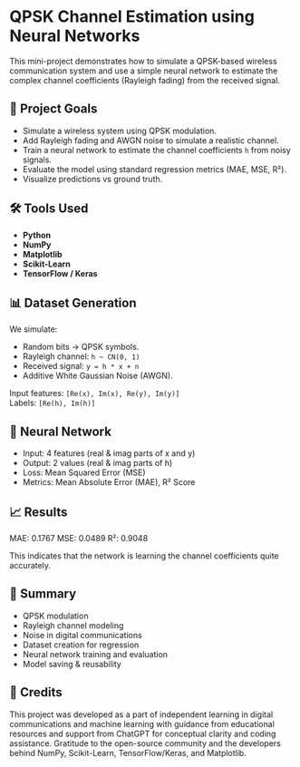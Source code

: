 
# QPSK Channel Estimation using Neural Networks

This mini-project demonstrates how to simulate a QPSK-based wireless communication system and use a simple neural network to estimate the complex channel coefficients (Rayleigh fading) from the received signal.


## 🚀 Project Goals

- Simulate a wireless system using QPSK modulation.
- Add Rayleigh fading and AWGN noise to simulate a realistic channel.
- Train a neural network to estimate the channel coefficients `h` from noisy signals.
- Evaluate the model using standard regression metrics (MAE, MSE, R²).
- Visualize predictions vs ground truth.


## 🛠️ Tools Used

- **Python**
- **NumPy**
- **Matplotlib**
- **Scikit-Learn**
- **TensorFlow / Keras**


## 📊 Dataset Generation

We simulate:
- Random bits → QPSK symbols.
- Rayleigh channel: `h ~ CN(0, 1)`
- Received signal: `y = h * x + n`
- Additive White Gaussian Noise (AWGN).

Input features:
``[Re(x), Im(x), Re(y), Im(y)]``  
Labels:
``[Re(h), Im(h)]``


## 🧠 Neural Network

- Input: 4 features (real & imag parts of x and y)
- Output: 2 values (real & imag parts of h)
- Loss: Mean Squared Error (MSE)
- Metrics: Mean Absolute Error (MAE), R² Score


## 📈 Results

MAE: 0.1767
MSE: 0.0489
R²: 0.9048

This indicates that the network is learning the channel coefficients quite accurately.


## 🧠 Summary

- QPSK modulation
- Rayleigh channel modeling
- Noise in digital communications
- Dataset creation for regression
- Neural network training and evaluation
- Model saving & reusability

## 🙌 Credits

This project was developed as a part of independent learning in digital communications and machine learning with guidance from educational resources and support from ChatGPT for conceptual clarity and coding assistance. Gratitude to the open-source community and the developers behind NumPy, Scikit-Learn, TensorFlow/Keras, and Matplotlib.
